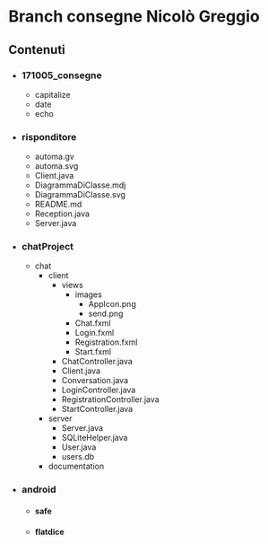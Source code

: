 # Branch consegne Nicolò Greggio

## Contenuti
- ### 171005_consegne
    - capitalize
    - date
    - echo


- ### risponditore
    - automa.gv
    - automa.svg
    - Client.java
    - DiagrammaDiClasse.mdj
    - DiagrammaDiClasse.svg
    - README.md
    - Reception.java
    - Server.java

- ### chatProject
    - chat
        - client
            - views
                - images
                    - AppIcon.png
                    - send.png
                - Chat.fxml
                - Login.fxml
                - Registration.fxml
                - Start.fxml
            - ChatController.java
            - Client.java
            - Conversation.java
            - LoginController.java
            - RegistrationController.java
            - StartController.java
        - server
            - Server.java
            - SQLiteHelper.java
            - User.java
            - users.db
        - documentation

- ### android
    - #### safe
    - #### flatdice
